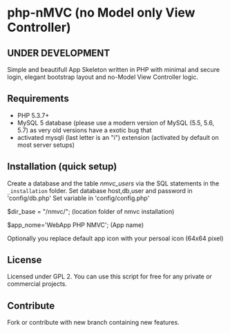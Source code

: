 # php-nMVC (no Model only View Controller)

## UNDER DEVELOPMENT ##

Simple and beautifull App Skeleton written in PHP with minimal and secure login, elegant bootstrap layout and no-Model View Controller logic.

## Requirements

- PHP 5.3.7+
- MySQL 5 database (please use a modern version of MySQL (5.5, 5.6, 5.7) as very old versions have a exotic bug that
- activated mysqli (last letter is an "i") extension (activated by default on most server setups)

## Installation (quick setup)

Create a database and the table *nmvc_users* via the SQL statements in the `_installation` folder.
Set database host,db,user and password in 'config/db.php'
Set variable in 'config/config.php' 

$dir_base = "/nmvc/"; (location folder of nmvc installation)

$app_nome='WebApp PHP NMVC'; (App name)

Optionally you replace default app icon with your persoal icon (64x64 pixel)

## License

Licensed under GPL 2. You can use this script for free for any
private or commercial projects.

## Contribute

Fork or contribute with new branch containing new features.

